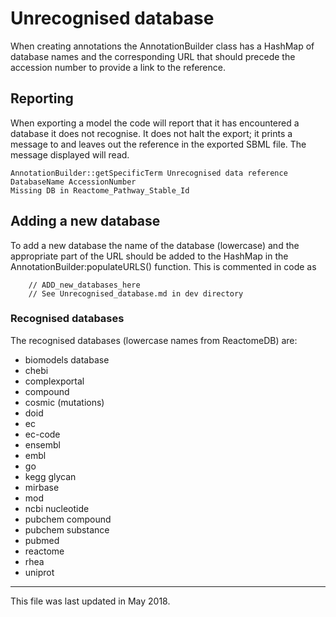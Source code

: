 # Unrecognised database

When creating annotations the AnnotationBuilder class has a HashMap of database names and the corresponding URL that should precede the accession number to provide a link to the reference.

## Reporting

When exporting a model the code will report that it has encountered a database it does not recognise. It does not halt the export; it prints a message to and leaves out the reference in the exported SBML file. The message displayed will read.

    AnnotationBuilder::getSpecificTerm Unrecognised data reference DatabaseName AccessionNumber
    Missing DB in Reactome_Pathway_Stable_Id
    

## Adding a new database 

To add a new database the name of the database (lowercase) and the appropriate part of the URL should be added to the HashMap in the AnnotationBuilder:populateURLS() function. 
This is commented in code as

        // ADD_new_databases_here
        // See Unrecognised_database.md in dev directory



### Recognised databases
The recognised databases (lowercase names from ReactomeDB) are:

- biomodels database
- chebi
- complexportal
- compound
- cosmic (mutations)
- doid
- ec
- ec-code
- ensembl
- embl
- go
- kegg glycan
- mirbase
- mod
- ncbi nucleotide
- pubchem compound
- pubchem substance
- pubmed
- reactome
- rhea
- uniprot


-----
This file was last updated in May 2018.